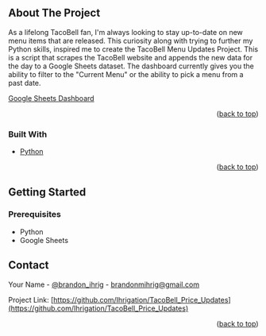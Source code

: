 <!-- ABOUT THE PROJECT -->
## About The Project

As a lifelong TacoBell fan, I'm always looking to stay up-to-date on new menu items that are released. This curiosity along with trying to further my Python skills, inspired me to create the TacoBell Menu Updates Project. This is a script that scrapes the TacoBell website and appends the new data for the day to a Google Sheets dataset. The dashboard currently gives you the ability to filter to the "Current Menu" or the ability to pick a menu from a past date. 

[Google Sheets Dashboard](https://docs.google.com/spreadsheets/d/1VQYczmC5GVA9JUmT3oVgxC5RcY--bPebWNuya-6obv8/edit?usp=sharing)

<p align="right">(<a href="#top">back to top</a>)</p>



### Built With

* [Python](https://www.python.org/)

<p align="right">(<a href="#top">back to top</a>)</p>



<!-- GETTING STARTED -->
## Getting Started

### Prerequisites

* Python
* Google Sheets

<!-- CONTACT -->
## Contact

Your Name - [@brandon_ihrig](https://twitter.com/brandon_ihrig) - brandonmihrig@gmail.com

Project Link: [https://github.com/Ihrigation/TacoBell_Price_Updates](https://github.com/Ihrigation/TacoBell_Price_Updates)

<p align="right">(<a href="#top">back to top</a>)</p>

